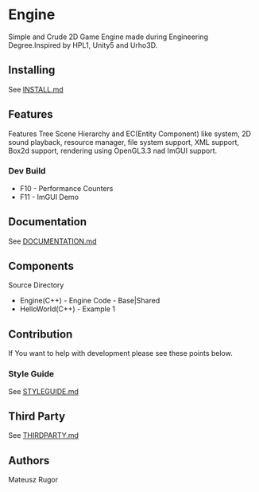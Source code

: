 # Engine 
Simple and Crude 2D Game Engine made during Engineering Degree.Inspired by HPL1, Unity5 and Urho3D.
## Installing
See [INSTALL.md](INSTALL.md)
## Features
Features Tree Scene Hierarchy and EC(Entity Component) like system, 2D sound playback, resource manager, 
file system support, XML support, Box2d support, rendering using OpenGL3.3 nad ImGUI support.
### Dev Build
 * F10 - Performance Counters
 * F11 - ImGUI Demo
## Documentation
See [DOCUMENTATION.md](DOCUMENTATION.md)
## Components
Source Directory
 * Engine(C++) - Engine Code - Base|Shared
 * HelloWorld(C++) - Example 1
## Contribution
If You want to help with development please see these points below.
### Style Guide
See [STYLEGUIDE.md](STYLEGUIDE.md)
## Third Party
See [THIRDPARTY.md](THIRDPARTY.md)
## Authors
Mateusz Rugor
